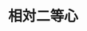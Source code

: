 ---
title: 相対二等心
description: 1st Mini Album「相対二等心」 収録曲
image:

# Badge style
style:
    background: "#de0a26"
    color: "#fff"
---